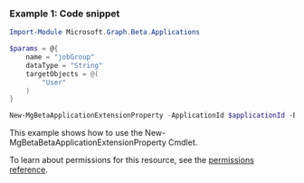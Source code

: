 ### Example 1: Code snippet

```powershellImport-Module Microsoft.Graph.Beta.Applications

$params = @{
	name = "jobGroup"
	dataType = "String"
	targetObjects = @(
		"User"
	)
}

New-MgBetaApplicationExtensionProperty -ApplicationId $applicationId -BodyParameter $params
```
This example shows how to use the New-MgBetaBetaApplicationExtensionProperty Cmdlet.
To learn about permissions for this resource, see the [permissions reference](/graph/permissions-reference).

